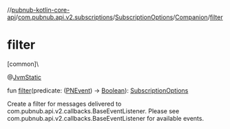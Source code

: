 //[pubnub-kotlin-core-api](../../../../index.md)/[com.pubnub.api.v2.subscriptions](../../index.md)/[SubscriptionOptions](../index.md)/[Companion](index.md)/[filter](filter.md)

# filter

[common]\

@[JvmStatic](https://kotlinlang.org/api/core/kotlin-stdlib/kotlin.jvm/-jvm-static/index.html)

fun [filter](filter.md)(predicate: ([PNEvent](../../../com.pubnub.api.models.consumer.pubsub/-p-n-event/index.md)) -&gt; [Boolean](https://kotlinlang.org/api/core/kotlin-stdlib/kotlin/-boolean/index.html)): [SubscriptionOptions](../index.md)

Create a filter for messages delivered to com.pubnub.api.v2.callbacks.BaseEventListener. Please see com.pubnub.api.v2.callbacks.BaseEventListener for available events.
